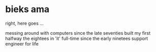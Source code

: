 # bieks ama
right, here goes ...

messing around with computers since the late seventies
built my first halfway the eightees
in 'it' full-time since the early ninetees
support engineer for life

